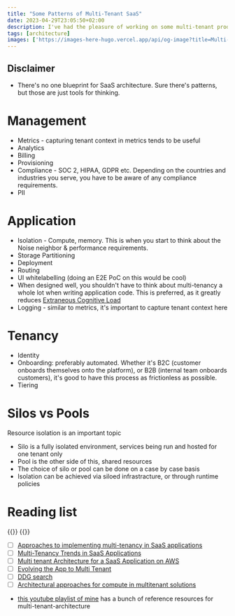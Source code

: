 ```yaml
---
title: "Some Patterns of Multi-Tenant SaaS"
date: 2023-04-29T23:05:50+02:00
description: I've had the pleasure of working on some multi-tenant products, and noticed some concerns repeat themselves. This note tries to capture some of those
tags: [architecture]
images: ['https://images-here-hugo.vercel.app/api/og-image?title=Multi-Tenant%20SaaS']
---
```

## Disclaimer
- There's no one blueprint for SaaS architecture. Sure there's patterns, but those are just tools for thinking.

# Management
- Metrics - capturing tenant context in metrics tends to be useful
- Analytics
- Billing
- Provisioning
- Compliance - SOC 2, HIPAA, GDPR etc. Depending on the countries and industries you serve, you have to be aware of any compliance requirements.
- PII

# Application
- Isolation - Compute, memory. This is when you start to think about the Noise neighbor & performance requirements. 
- Storage Partitioning
- Deployment
- Routing
- UI whitelabelling (doing an E2E PoC on this would be cool)
- When designed well, you shouldn't have to think about multi-tenancy a whole lot when writing application code. This is preferred, as it greatly reduces [Extraneous Cognitive Load](/clt)
- Logging - similar to metrics, it's important to capture tenant context here

# Tenancy
- Identity
- Onboarding: preferably automated. Whether it's B2C (customer onboards themselves onto the platform), or B2B (internal team onboards customers), it's good to have this process as frictionless as possible.
- Tiering

# Silos vs Pools
Resource isolation is an important topic

- Silo is a fully isolated environment, services being run and hosted for one tenant only
- Pool is the other side of this, shared resources
- The choice of silo or pool can be done on a case by case basis
- Isolation can be achieved via siloed infrastracture, or through runtime policies 

# Reading list
{{<youtube j7Sqt8GpYl0>}}
{{<youtube joz0DoSQDNw>}}
- [ ] [Approaches to implementing multi-tenancy in SaaS applications](https://developers.redhat.com/articles/2022/05/09/approaches-implementing-multi-tenancy-saas-applications#)
- [ ] [Multi-Tenancy Trends in SaaS Applications](https://frontegg.com/blog/multi-tenancy-trends-in-saas-applications)
- [ ] [Multi tenant Architecture for a SaaS Application on AWS](https://www.clickittech.com/saas/multi-tenant-architecture/)
- [ ] [Evolving the App to Multi Tenant](https://www.newline.co/courses/fullstack-svelte/multi-tenant-app)
- [ ] [DDG search](https://duckduckgo.com/?q=white+labelling+for+multi+tenant+web+apps&t=iphone&ia=web)
- [ ] [Architectural approaches for compute in multitenant solutions](https://docs.microsoft.com/en-us/azure/architecture/guide/multitenant/approaches/compute)
- [this youtube playlist of mine](https://youtube.com/playlist?list=PLy64tqMRKcJT2s0A_yiCwHvPTDC2Qo_BR) has a bunch of reference resources for multi-tenant-architecture
